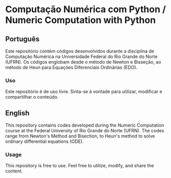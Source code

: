 # Computação Numérica com Python / Numeric Computation with Python

## Português
Este repositório contém códigos desenvolvidos durante a disciplina de Computação Numérica na Universidade Federal do Rio Grande do Norte (UFRN). Os códigos englobam desde o método de Newton e Bisseção, ao método de Heun para Equações Diferenciais Ordinárias (EDO).

### Uso
Este repositório é de uso livre. Sinta-se à vontade para utilizar, modificar e compartilhar o conteúdo.

## English
This repository contains codes developed during the Numeric Computation course at the Federal University of Rio Grande do Norte (UFRN). The codes range from Newton's Method and Bisection, to Heun's method to solve ordinary differential equations (ODE).

### Usage
This repository is free to use. Feel free to utilize, modify, and share the content.

